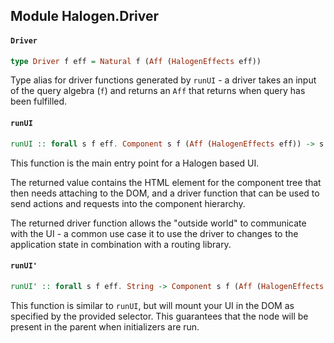 ## Module Halogen.Driver

#### `Driver`

``` purescript
type Driver f eff = Natural f (Aff (HalogenEffects eff))
```

Type alias for driver functions generated by `runUI` - a driver takes an
input of the query algebra (`f`) and returns an `Aff` that returns when
query has been fulfilled.

#### `runUI`

``` purescript
runUI :: forall s f eff. Component s f (Aff (HalogenEffects eff)) -> s -> Aff (HalogenEffects eff) { node :: HTMLElement, driver :: Driver f eff }
```

This function is the main entry point for a Halogen based UI.

The returned value contains the HTML element for the component tree that
then needs attaching to the DOM, and a driver function that can be used to
send actions and requests into the component hierarchy.

The returned driver function allows the "outside world" to communicate
with the UI - a common use case it to use the driver to changes to the
application state in combination with a routing library.

#### `runUI'`

``` purescript
runUI' :: forall s f eff. String -> Component s f (Aff (HalogenEffects eff)) -> s -> Aff (HalogenEffects eff) (Driver f eff)
```

This function is similar to `runUI`, but will mount your UI in the
DOM as specified by the provided selector. This guarantees that the node
will be present in the parent when initializers are run.


